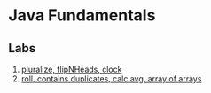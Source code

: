 # Java Fundamentals

## Labs
1. [pluralize, flipNHeads, clock](https://github.com/KKetter/java-fundamentals/blob/master/basics/Main.java)
2. [roll, contains duplicates, calc avg, array of arrays]()